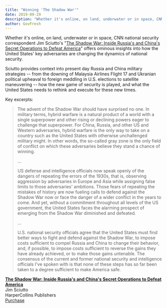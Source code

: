 ```yaml
---
title: "Winning 'The Shadow War'"
date: 2019-09-29
description: "Whether it's online, on land, underwater or in space, CNN national security correspondent Jim Sciutto's \"The Shadow War: Inside Russia's and China's Secret Operations to Defeat America\" offers ominous insights into how the United States' key adversaries are changing the dynamics of national security."
author: GovFresh
---
```


<!-- paragraph -->
<p>Whether it's online, on land, underwater or in space, CNN national security correspondent Jim Sciutto's "<a href="https://www.harpercollins.com/9780062853646/the-shadow-war/">The Shadow War: Inside Russia's and China's Secret Operations to Defeat America</a>" offers ominous insights into how the United States' key adversaries are changing the dynamics of national security.</p>
<!-- /paragraph -->

<!-- paragraph -->
<p>Sciutto provides context into present day Russia and China military strategies -- from the downing of Malaysia Airlines Flight 17 and Ukranian political upheaval to foreign meddling in U.S. elections to satellite maneuvering -- how the new game of security is played, and what the United States needs to rethink and execute for these new times.</p>
<!-- /paragraph -->

<!-- paragraph -->
<p>Key excerpts:</p>
<!-- /paragraph -->

<!-- quote -->
<blockquote class="wp-block-quote"><p>The advent of the Shadow War should have surprised no one. In military terms, hybrid warfare is a natural product of a world with a single superpower and other rising or declining powers eager to challenge that superpower. For China, Russia, and other US and Western adversaries, hybrid warfare is the only way to take on a country such as the United States with otherwise unchallenged military might. In other words, the so-called gray zone is the only field of conflict on which these adversaries believe they stand a chance of winning.</p><p>...</p><p>US defense and intelligence officials now speak openly of the dangers of repeating the errors of the 1930s, that is, observing aggression by adversaries in Europe and Asia while assigning false limits to those adversaries' ambitions. Those fears of repeating the mistakes of history are now fueling calls to defend against the Shadow War now  or face the danger of a wider conflict in the years to come. And yet, without a commitment throughout all levels of the US government, the United States faces the alarming prospect of emerging from the Shadow War diminished and defeated.</p><p>...</p><p>U.S. national security officials agree that the United States must find better ways to fight and defend against the Shadow War, to impose costs sufficient to compel Russia and China to change their behavior, and, if possible, to impose costs sufficient to reverse the gains they have already achieved, or to make those gains untenable. The consensus of the current and former national security and intelligence officials I've spoken with is that none of these steps has so far been taken to a degree sufficient to make America safe.</p></blockquote>
<!-- /quote -->

<!-- media-text {"mediaId":25032,"mediaType":"image"} -->
<div class="wp-block-media-text alignwide"><figure class="wp-block-media-text__media"></figure><div class="wp-block-media-text__content"><!-- paragraph -->
<p><a href="https://www.harpercollins.com/9780062853646/the-shadow-war/"><strong>The Shadow War: Inside Russia's and China's Secret Operations to Defeat America</strong></a><br>Jim Sciutto<br> HarperCollins Publishers<br> <a href="https://www.harpercollins.com/9780062853646/the-shadow-war/">Purchase</a></p>
<!-- /paragraph -->

<!-- paragraph -->
<p><br><br></p>
<!-- /paragraph --></div></div>
<!-- /media-text -->
